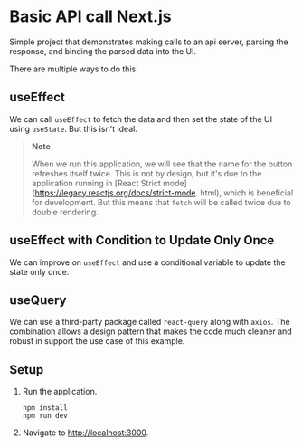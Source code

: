 # Basic API call Next.js

Simple project that demonstrates making calls to an api server, parsing the response, and binding the parsed data 
into the UI.

There are multiple ways to do this:

## useEffect

We can call `useEffect` to fetch the data and then set the state of the UI using `useState`. But this isn't ideal.

> **Note**
> 
> When we run this application, we will see that the name for the button refreshes itself twice. This is not by 
> design, but it's due to the application running in [React Strict mode](https://legacy.reactjs.org/docs/strict-mode.
> html), which is beneficial for development. But this means that `fetch` will be called twice due to double 
> rendering.

## useEffect with Condition to Update Only Once

We can improve on `useEffect` and use a conditional variable to update the state only once.

## useQuery

We can use a third-party package called `react-query` along with `axios`. The combination allows a design pattern 
that makes the code much cleaner and robust in support the use case of this example.

## Setup

1. Run the application.

   ```shell
   npm install
   npm run dev
   ```

1. Navigate to <http://localhost:3000>.
